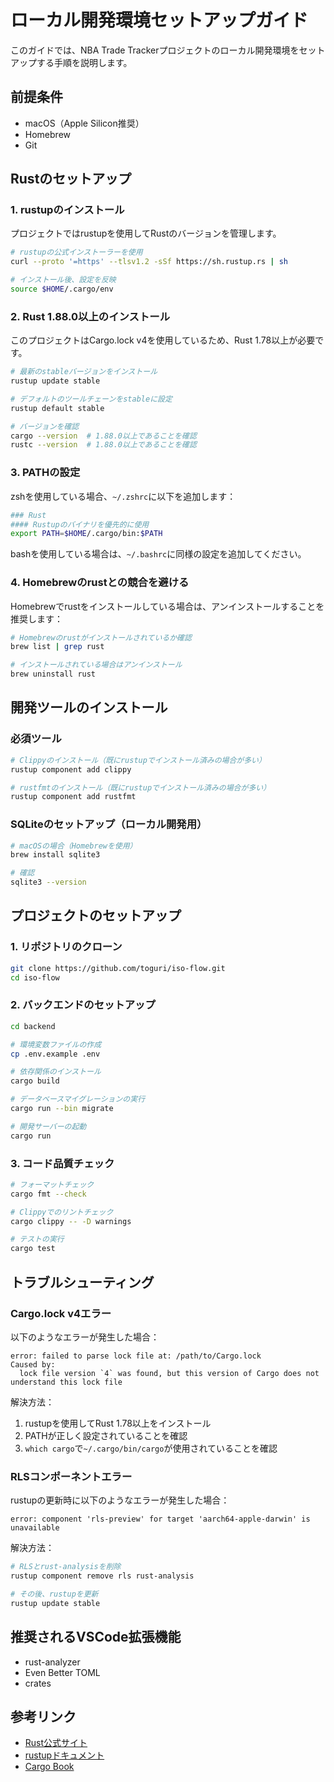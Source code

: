 # ローカル開発環境セットアップガイド

このガイドでは、NBA Trade Trackerプロジェクトのローカル開発環境をセットアップする手順を説明します。

## 前提条件

- macOS（Apple Silicon推奨）
- Homebrew
- Git

## Rustのセットアップ

### 1. rustupのインストール

プロジェクトではrustupを使用してRustのバージョンを管理します。

```bash
# rustupの公式インストーラーを使用
curl --proto '=https' --tlsv1.2 -sSf https://sh.rustup.rs | sh

# インストール後、設定を反映
source $HOME/.cargo/env
```

### 2. Rust 1.88.0以上のインストール

このプロジェクトはCargo.lock v4を使用しているため、Rust 1.78以上が必要です。

```bash
# 最新のstableバージョンをインストール
rustup update stable

# デフォルトのツールチェーンをstableに設定
rustup default stable

# バージョンを確認
cargo --version  # 1.88.0以上であることを確認
rustc --version  # 1.88.0以上であることを確認
```

### 3. PATHの設定

zshを使用している場合、`~/.zshrc`に以下を追加します：

```bash
### Rust
#### Rustupのバイナリを優先的に使用
export PATH=$HOME/.cargo/bin:$PATH
```

bashを使用している場合は、`~/.bashrc`に同様の設定を追加してください。

### 4. Homebrewのrustとの競合を避ける

Homebrewでrustをインストールしている場合は、アンインストールすることを推奨します：

```bash
# Homebrewのrustがインストールされているか確認
brew list | grep rust

# インストールされている場合はアンインストール
brew uninstall rust
```

## 開発ツールのインストール

### 必須ツール

```bash
# Clippyのインストール（既にrustupでインストール済みの場合が多い）
rustup component add clippy

# rustfmtのインストール（既にrustupでインストール済みの場合が多い）
rustup component add rustfmt
```

### SQLiteのセットアップ（ローカル開発用）

```bash
# macOSの場合（Homebrewを使用）
brew install sqlite3

# 確認
sqlite3 --version
```

## プロジェクトのセットアップ

### 1. リポジトリのクローン

```bash
git clone https://github.com/toguri/iso-flow.git
cd iso-flow
```

### 2. バックエンドのセットアップ

```bash
cd backend

# 環境変数ファイルの作成
cp .env.example .env

# 依存関係のインストール
cargo build

# データベースマイグレーションの実行
cargo run --bin migrate

# 開発サーバーの起動
cargo run
```

### 3. コード品質チェック

```bash
# フォーマットチェック
cargo fmt --check

# Clippyでのリントチェック
cargo clippy -- -D warnings

# テストの実行
cargo test
```

## トラブルシューティング

### Cargo.lock v4エラー

以下のようなエラーが発生した場合：

```
error: failed to parse lock file at: /path/to/Cargo.lock
Caused by:
  lock file version `4` was found, but this version of Cargo does not understand this lock file
```

解決方法：
1. rustupを使用してRust 1.78以上をインストール
2. PATHが正しく設定されていることを確認
3. `which cargo`で`~/.cargo/bin/cargo`が使用されていることを確認

### RLSコンポーネントエラー

rustupの更新時に以下のようなエラーが発生した場合：

```
error: component 'rls-preview' for target 'aarch64-apple-darwin' is unavailable
```

解決方法：
```bash
# RLSとrust-analysisを削除
rustup component remove rls rust-analysis

# その後、rustupを更新
rustup update stable
```

## 推奨されるVSCode拡張機能

- rust-analyzer
- Even Better TOML
- crates

## 参考リンク

- [Rust公式サイト](https://www.rust-lang.org/)
- [rustupドキュメント](https://rust-lang.github.io/rustup/)
- [Cargo Book](https://doc.rust-lang.org/cargo/)